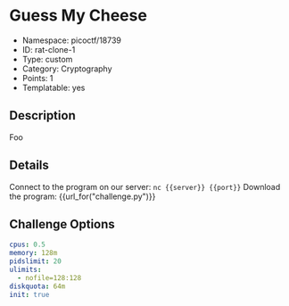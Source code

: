 # Guess My Cheese

- Namespace: picoctf/18739
- ID: rat-clone-1
- Type: custom
- Category: Cryptography
- Points: 1
- Templatable: yes


## Description

Foo

## Details

Connect to the program on our server: `nc {{server}} {{port}}`
Download the program: {{url_for("challenge.py")}}

## Challenge Options

```yaml
cpus: 0.5
memory: 128m
pidslimit: 20
ulimits:
  - nofile=128:128
diskquota: 64m
init: true
```
